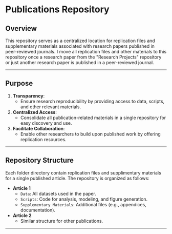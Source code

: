 # **Publications Repository**

## **Overview**  
This repository serves as a centralized location for replication files and supplementary materials associated with research papers published in peer-reviewed journals. I move all replication files and other materials to this repository once a research paper from the "Research Projects" repository or just another research paper is published in a peer-reviewed journal.

---

## **Purpose**  
1. **Transparency**:  
   - Ensure research reproducibility by providing access to data, scripts, and other relevant materials.  
2. **Centralized Access**:  
   - Consolidate all publication-related materials in a single repository for easy discovery and use.  
3. **Facilitate Collaboration**:  
   - Enable other researchers to build upon published work by offering replication resources.

---

## **Repository Structure**  
Each folder directory contain replication files and supplimentary materials for a single published article. The repository is organized as follows:
- **Article 1**  
  - `Data`: All datasets used in the paper.  
  - `Scripts`: Code for analysis, modeling, and figure generation.  
  - `Supplementary Materials`: Additional files (e.g., appendices, documentation).  
- **Article 2**  
  - Similar structure for other publications.

---
